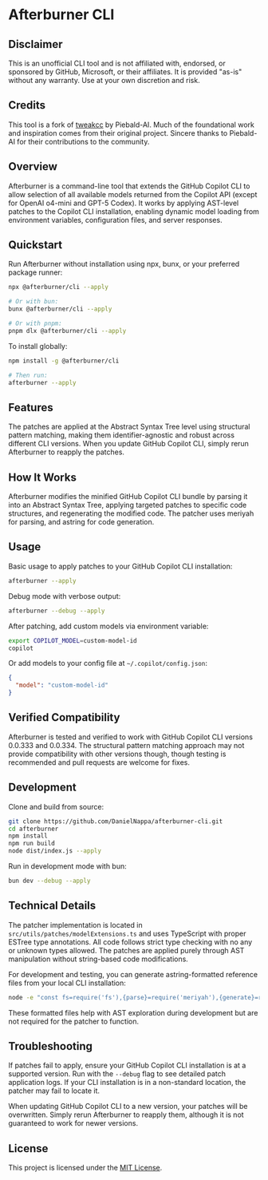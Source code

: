 # Afterburner CLI

## Disclaimer

This is an unofficial CLI tool and is not affiliated with,
endorsed, or sponsored by GitHub, Microsoft, or their affiliates. It is provided
"as-is" without any warranty. Use at your own discretion and risk.

## Credits

This tool is a fork of [tweakcc](https://github.com/Piebald-AI/tweakcc) by
Piebald-AI. Much of the foundational work and inspiration comes from their
original project. Sincere thanks to Piebald-AI for their contributions to the
community.

## Overview

Afterburner is a command-line tool that extends the GitHub Copilot CLI to allow
selection of all available models returned from the Copilot API (except for
OpenAI o4-mini and GPT-5 Codex). It works by applying AST-level patches to the
Copilot CLI installation, enabling dynamic model loading from environment
variables, configuration files, and server responses.

## Quickstart

Run Afterburner without installation using npx, bunx, or your preferred package
runner:

```bash
npx @afterburner/cli --apply

# Or with bun:
bunx @afterburner/cli --apply

# Or with pnpm:
pnpm dlx @afterburner/cli --apply
```

To install globally:

```bash
npm install -g @afterburner/cli

# Then run:
afterburner --apply
```

## Features

The patches are applied at the Abstract Syntax Tree level using structural
pattern matching, making them identifier-agnostic and robust across different
CLI versions. When you update GitHub Copilot CLI, simply rerun Afterburner to
reapply the patches.

## How It Works

Afterburner modifies the minified GitHub Copilot CLI bundle by parsing it into
an Abstract Syntax Tree, applying targeted patches to specific code structures,
and regenerating the modified code. The patcher uses meriyah for parsing,
and astring for code generation.

## Usage

Basic usage to apply patches to your GitHub Copilot CLI installation:

```bash
afterburner --apply
```

Debug mode with verbose output:

```bash
afterburner --debug --apply
```

After patching, add custom models via environment variable:

```bash
export COPILOT_MODEL=custom-model-id
copilot
```

Or add models to your config file at `~/.copilot/config.json`:

```json
{
  "model": "custom-model-id"
}
```

## Verified Compatibility

Afterburner is tested and verified to work with GitHub Copilot CLI versions
0.0.333 and 0.0.334. The structural pattern matching approach may not provide
compatibility with other versions though, though testing is recommended and pull
requests are welcome for fixes.

## Development

Clone and build from source:

```bash
git clone https://github.com/DanielNappa/afterburner-cli.git
cd afterburner
npm install
npm run build
node dist/index.js --apply
```

Run in development mode with bun:

```bash
bun dev --debug --apply
```

## Technical Details

The patcher implementation is located in `src/utils/patches/modelExtensions.ts`
and uses TypeScript with proper ESTree type annotations. All code follows strict
type checking with no any or unknown types allowed. The patches are applied
purely through AST manipulation without string-based code modifications.

For development and testing, you can generate astring-formatted reference files
from your local CLI installation:

```bash
node -e "const fs=require('fs'),{parse}=require('meriyah'),{generate}=require('astring');const code=fs.readFileSync('node_modules/@github/copilot/index.js','utf-8');const ast=parse(code,{module:true,next:true});fs.writeFileSync('index-astring.js',generate(ast),'utf-8');"
```

These formatted files help with AST exploration during development but are not
required for the patcher to function.

## Troubleshooting

If patches fail to apply, ensure your GitHub Copilot CLI installation is at a
supported version. Run with the `--debug` flag to see detailed patch application
logs. If your CLI installation is in a non-standard location, the patcher may
fail to locate it.

When updating GitHub Copilot CLI to a new version, your patches will be
overwritten. Simply rerun Afterburner to reapply them, although it is not guaranteed to work for newer versions.

## License

This project is licensed under the [MIT License](LICENSE).
